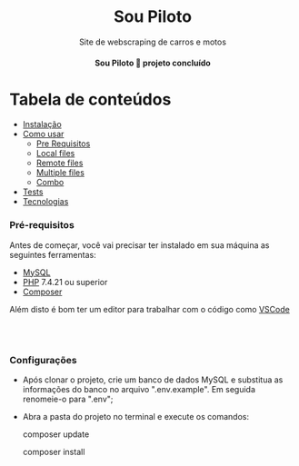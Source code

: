 <h1 align="center">Sou Piloto</h1>
<p align="center">Site de webscraping de carros e motos</p>
<h4 align="center"> 
   Sou Piloto 🚀 projeto concluído
</h4>


Tabela de conteúdos
=================
<!--ts-->
   * [Instalação](#instalacao)
   * [Como usar](#como-usar)
      * [Pre Requisitos](#pre-requisitos)
      * [Local files](#local-files)
      * [Remote files](#remote-files)
      * [Multiple files](#multiple-files)
      * [Combo](#combo)
   * [Tests](#testes)
   * [Tecnologias](#tecnologias)
<!--te-->

### Pré-requisitos

Antes de começar, você vai precisar ter instalado em sua máquina as seguintes ferramentas:

<!--ts-->
   * [MySQL](https://dev.mysql.com/downloads/)
   * [PHP](https://www.php.net/) 7.4.21 ou superior
   * [Composer](https://getcomposer.org/)
<!--te-->

Além disto é bom ter um editor para trabalhar com o código como [VSCode](https://code.visualstudio.com/)

<br>
<br>

### Configurações

   * Após clonar o projeto, crie um banco de dados MySQL e substitua as informações do banco no arquivo ".env.example". Em seguida renomeie-o para ".env";
   * Abra a pasta do projeto no terminal e execute os comandos:
      <!-- ts -->
      <p>composer update</p>
      <!-- te -->

      <!-- ts -->
      <p>composer install</p>
      <!-- te -->



